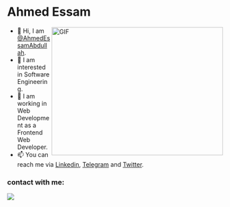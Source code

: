 # Ahmed Essam

<img align="right" alt="GIF" src="https://github.com/abhisheknaiidu/abhisheknaiidu/blob/master/code.gif?raw=true" width="400" height="300" />



- 👋 Hi, I am [@AhmedEssamAbdullah][GitHub].
- 👀 I am interested in Software Engineering.
- 🌱 I am working in Web Development as a Frontend Web Developer.
- 📫 You can reach me via [Linkedin], [Telegram] and [Twitter].



### contact with me:

[GitHub]: https://github.com/AhmedEssamAbdullah
[Twitter]: https://twitter.com/Ahmed_Essam18
[Linkedin]: https://www.linkedin.com/in/ahmedessamabdullah/
[Telegram]: https://t.me/Ahmed_Essam_Abdullah

<a href="https://www.linkedin.com/in/ahmedessamabdullah/" target="_blank"><img src="https://img.shields.io/badge/-Ahmed%20Essam-0077B5?style=for-the-badge&logo=Linkedin&logoColor=white"/></a>
